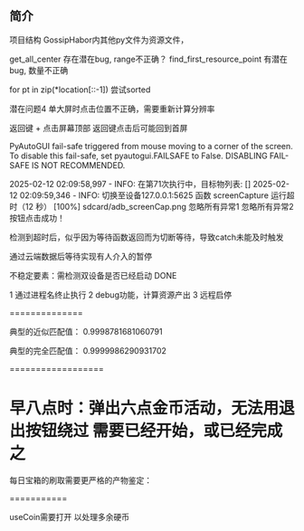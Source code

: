 ## 简介
项目结构 GossipHabor内其他py文件为资源文件，

get_all_center 存在潜在bug, range不正确？
find_first_resource_point 有潜在bug, 数量不正确


for pt in zip(*location[::-1]) 尝试sorted

潜在问题4 单大屏时点击位置不正确，需要重新计算分辨率

返回键 + 点击屏幕顶部
返回键点击后可能回到首屏

PyAutoGUI fail-safe triggered from mouse moving to a corner of the screen. To disable this fail-safe, set pyautogui.FAILSAFE to False. DISABLING FAIL-SAFE IS NOT RECOMMENDED.


2025-02-12 02:09:58,997 - INFO: 在第71次执行中，目标物列表: []
2025-02-12 02:09:59,346 - INFO: 切换至设备127.0.0.1:5625
函数 screenCapture 运行超时（12 秒）
[100%] sdcard/adb_screenCap.png
忽略所有异常1
忽略所有异常2
按钮点击成功！

检测到超时后，似乎因为等待函数返回而为切断等待，导致catch未能及时触发

通过云端数据后等待实现有人介入的暂停

不稳定要素：需检测双设备是否已经启动 DONE

1 通过进程名终止执行
2 debug功能，计算资源产出
3 远程启停

==============

典型的近似匹配值：
0.9998781681060791

典型的完全匹配值：
0.9999986290931702

==================


早八点时：弹出六点金币活动，无法用退出按钮绕过
需要已经开始，或已经完成之
===========
每日宝箱的刷取需要更严格的产物鉴定：

===========

useCoin需要打开 以处理多余硬币
